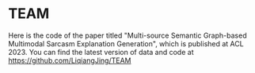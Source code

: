 # TEAM
Here is the code of the paper titled "Multi-source Semantic Graph-based Multimodal Sarcasm Explanation Generation", which is published at ACL 2023.
You can find the latest version of data and code at https://github.com/LiqiangJing/TEAM
